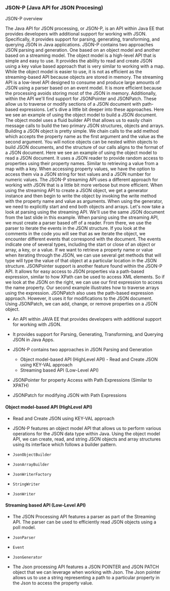 ### JSON-P (Java API for JSON Procesing)

JSON-P overview

The Java API for JSON processing, or JSON-P, is an API within Java EE that provides developers with additional support for working with JSON. Specifically, it provides support for parsing, generating, transforming, and querying JSON in Java applications. JSON-P contains two approaches JSON parsing and generation. One based on an object model and another based on a streaming model. The object model is a high-level API that is simple and easy to use. It provides the ability to read and create JSON using a key value based approach that is very similar to working with a map. While the object model is easier to use, it is not as efficient as the streaming-based API because objects are stored in memory. The streaming API is a low-level API designed to consume and produce large amounts of JSON using a parser based on an event model. It is more efficient because the processing avoids storing most of the JSON in memory. Additionally, within the API we'll find support for JSONPointer and JSONPatch. These allow us to traverse or modify sections of a JSON document with path-based expressions. Let's dive a little bit deeper into these approaches. Here we see an example of using the object model to build a JSON document. The object model uses a fluid builder API that allows us to easily chain message calls to build the two primary JSON structures, objects and arrays. Building a JSON object is pretty simple. We chain calls to the add method which accepts the property name as the first argument and the value as the second argument. You will notice objects can be nested within objects to build JSON documents, and the structure of our calls aligns to the format of a JSON document. Here we see an example of using the object model to read a JSON document. It uses a JSON reader to provide random access to properties using their property names. Similar to retrieving a value from a map with a key. When accessing property values, we have the option to access them via a JSON string for text values and a JSON number for numeric values. The JSON-P streaming API uses a different approach for working with JSON that is a little bit more verbose but more efficient. When using the streaming API to create a JSON object, we get a generator instance and then begin to write the object by invoking the write method with the property name and value as arguments. When using the generator, we need to explicitly start and end both objects and arrays. Let's now take a look at parsing using the streaming API. We'll use the same JSON document from the last slide in this example. When parsing using the streaming API, we must create a parser based off of a reader. From there, we use the parser to iterate the events in the JSON structure. If you look at the comments in the code you will see that as we iterate the object, we encounter different events that correspond with the document. The events indicate one of several types, including the start or close of an object or array, a key, or a value. If we want to retrieve a property name or value when iterating through the JSON, we can use several get methods that will type will type the value of that object at a particular location in the JSON structure. JSONPointer support is another feature found within the JSON-P API. It allows for easy access to JSON properties via a path-based expression, similar to how XPath can be used to access XML elements. So if we look at the JSON on the right, we can use our first expression to access the name property. Our second example illustrates how to traverse arrays using the expression. JSONPatch also uses the path-based expression approach. However, it uses it for modifications to the JSON document. Using JSONPatch, we can add, change, or remove properties on a JSON object.

- An API within JAVA EE that provides developers with additional support for working with JSON.
- It provides support for Parsing, Generating, Transforming, and Querying JSON in Java Apps.

- JSON-P contains two approaches in JSON Parsing and Generation

  - Object model-based API (HighLevel API) - Read and Create JSON using KEY-VAL approach
  - Streaming based API (Low-Level API)

- JSONPointer for property Access with Path Expressions (Similar to XPATH)
- JSONPatch for modifying JSON with Path Expressions

#### Object model-based API (HighLevel API)

- Read and Create JSON using KEY-VAL approach

- JSON-P features an object model API that allows us to perform various operations for the JSON data type within Java. Using the object model API, we can create, read, and string JSON objects and array structures using its interface which follows a builder pattern.

- `JsonObjectBuilder`
- `JsonArrayBuilder`
- `JsonWriterFactory`
- `StringWriter`
- `JsonWriter`

#### Streaming based API (Low-Level API)

- The JSON Processing API features a parser as part of the Streaming API. The parser can be used to efficiently read JSON objects using a poll model.

- `JsonParser`
- `Event`
- `JsonGenerator`

- The Json processing API features a JSON POINTER and JSON PATCH object that we can leverage when working with Json. The Json pointer allows us to use a string representing a path to a particular property in the Json to access the property value.
